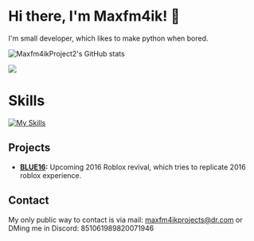 # Hi there, I'm Maxfm4ik! 👋

I'm small developer, which likes to make python when bored.

![Maxfm4ikProject2's GitHub stats](https://github-readme-stats.vercel.app/api?username=maxfm4ikprojects2&theme=radical)

![](https://komarev.com/ghpvc/?username=Maxfm4ikprojects2)

# Skills
[![My Skills](https://skillicons.dev/icons?i=py,js,lua,java,vscode,html,css,windows,azure,cloudflare)](https://skillicons.dev)

## Projects
- **[BLUE16](https://github.com/blue16-team):** Upcoming 2016 Roblox revival, which tries to replicate 2016 roblox experience.

## Contact
My only public way to contact is via mail: maxfm4ikprojects@dr.com or DMing me in Discord: 851061989820071946

